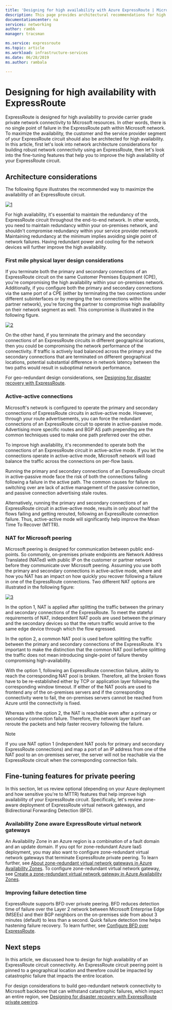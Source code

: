 ```yaml
---
title: 'Designing for high availability with Azure ExpressRoute | Microsoft Docs'
description: This page provides architectural recommendations for high availability while using Azure ExpressRoute.
documentationcenter: na
services: networking
author: rambk
manager: tracsman

ms.service: expressroute
ms.topic: article
ms.workload: infrastructure-services
ms.date: 06/28/2019
ms.author: rambala

---
```


# Designing for high availability with ExpressRoute

ExpressRoute is designed for high availability to provide carrier grade private network connectivity to Microsoft resources. In other words, there is no single point of failure in the ExpressRoute path within Microsoft network. To maximize the availability, the customer and the service provider segment of your ExpressRoute circuit should also be architected for high availability. In this article, first let's look into network architecture considerations for building robust network connectivity using an ExpressRoute, then let's look into the fine-tuning features that help you to improve the high availability of your ExpressRoute circuit.


## Architecture considerations

The following figure illustrates the recommended way to maximize the availability of an ExpressRoute circuit.

 [![1]][1]

For high availability, it's essential to maintain the redundancy of the ExpressRoute circuit throughout the end-to-end network. In other words, you need to maintain redundancy within your on-premises network, and shouldn't compromise redundancy within your service provider network. Maintaining redundancy at the minimum implies avoiding single point of network failures. Having redundant power and cooling for the network devices will further improve the high availability.

### First mile physical layer design considerations

 If you terminate both the primary and secondary connections of an ExpressRoute circuit on the same Customer Premises Equipment (CPE), you're compromising the high availability within your on-premises network. Additionally, if you configure both the primary and secondary connections via the same port of a CPE (either by terminating the two connections under different subinterfaces or by merging the two connections within the partner network), you're forcing the partner to compromise high availability on their network segment as well. This compromise is illustrated in the following figure.

[![2]][2]

On the other hand, if you terminate the primary and the secondary connections of an ExpressRoute circuits in different geographical locations, then you could be compromising the network performance of the connectivity. If traffic is actively load balanced across the primary and the secondary connections that are terminated on different geographical locations, potential substantial difference in network latency between the two paths would result in suboptimal network performance. 

For geo-redundant design considerations, see [Designing for disaster recovery with ExpressRoute][DR].

### Active-active connections

Microsoft's network is configured to operate the primary and secondary connections of ExpressRoute circuits in active-active mode. However, through your route advertisements, you  can force the redundant connections of an ExpressRoute circuit to operate in active-passive mode. Advertising more specific routes and BGP AS path prepending  are the common techniques used to make one path preferred over the other.

To improve high availability, it's recommended to operate both the connections of an ExpressRoute circuit in active-active mode. If you let the connections operate in active-active mode, Microsoft network will load balance the traffic across the connections on per-flow basis.

Running the primary and secondary connections of an ExpressRoute circuit in active-passive mode face the risk of both the connections failing following a failure in the active path. The common causes for failure on switching over are lack of active management of the passive connection, and passive connection advertising stale routes.

Alternatively, running the primary and secondary connections of an ExpressRoute circuit in active-active mode, results in only about half the flows failing and getting rerouted, following an ExpressRoute connection failure. Thus, active-active mode will significantly help improve the Mean Time To Recover (MTTR).

### NAT for Microsoft peering 

Microsoft peering is designed for communication between public end-points. So commonly, on-premises private endpoints are Network Address Translated (NATed) with public IP on the customer or partner network before they communicate over Microsoft peering. Assuming you use both the primary and secondary connections in active-active mode, where and how you NAT has an impact on how quickly you recover following a failure in one of the ExpressRoute connections. Two different NAT options are illustrated in the following figure:

[![3]][3]

In the option 1, NAT is applied after splitting the traffic between the primary and secondary connections of the ExpressRoute. To meet the stateful requirements of NAT, independent NAT pools are used between the primary and the secondary devices so that the return traffic would arrive to the same edge device through which the flow egressed.

In the option 2, a common NAT pool is used before splitting the traffic between the primary and secondary connections of the ExpressRoute. It's important to make the distinction that the common NAT pool before splitting the traffic does not mean introducing single-point of failure thereby compromising high-availability.

With the option 1, following an ExpressRoute connection failure, ability to reach the corresponding NAT pool is broken. Therefore, all the broken flows have to be re-established either by TCP or application layer following the corresponding window timeout. If either of the NAT pools are used to frontend any of the on-premises servers and if the corresponding connectivity were to fail, the on-premises servers cannot be reached from Azure until the connectivity is fixed.

Whereas with the option 2, the NAT is reachable even after a primary or secondary connection failure. Therefore, the network layer itself can reroute the packets and help faster recovery following the failure. 

> [!NOTE]
> If you use NAT option 1 (independent NAT pools for primary and secondary ExpressRoute connections) and map a port of an IP address from one of the NAT pool to an on-premises server, the server will not be reachable via the ExpressRoute circuit when the corresponding connection fails.
> 

## Fine-tuning features for private peering

In this section, let us review optional (depending on your Azure deployment and how sensitive you're to MTTR) features that help improve high availability of your ExpressRoute circuit. Specifically, let's review zone-aware deployment of ExpressRoute virtual network gateways, and Bidirectional Forwarding Detection (BFD).

### Availability Zone aware ExpressRoute virtual network gateways

An Availability Zone in an Azure region is a combination of a fault domain and an update domain. If you opt for zone-redundant Azure IaaS deployment, you may also want to configure zone-redundant virtual network gateways that terminate ExpressRoute private peering. To learn further, see [About zone-redundant virtual network gateways in Azure Availability Zones][zone redundant vgw]. To configure zone-redundant virtual network gateway, see [Create a zone-redundant virtual network gateway in Azure Availability Zones][conf zone redundant vgw].

### Improving failure detection time

ExpressRoute supports BFD over private peering. BFD reduces detection time of failure over the Layer 2 network between Microsoft Enterprise Edge (MSEEs) and their BGP neighbors on the on-premises side from about 3 minutes (default) to less than a second. Quick failure detection time helps hastening failure recovery. To learn further, see [Configure BFD over ExpressRoute][BFD].

## Next steps

In this article, we discussed how to design for high availability of an ExpressRoute circuit connectivity. An ExpressRoute circuit peering point is pinned to a geographical location and therefore could be impacted by catastrophic failure that impacts the entire location. 

For design considerations to build geo-redundant network connectivity to Microsoft backbone that can withstand catastrophic failures, which impact an entire region, see [Designing for disaster recovery with ExpressRoute private peering][DR].

<!--Image References-->
[1]: ./media/designing-for-high-availability-with-expressroute/exr-reco.png "Recommended way to connect using ExpressRoute"
[2]: ./media/designing-for-high-availability-with-expressroute/suboptimal-lastmile-connectivity.png "Suboptimal last mile connectivity"
[3]: ./media/designing-for-high-availability-with-expressroute/nat-options.png "NAT options"


<!--Link References-->
[zone redundant vgw]: https://docs.microsoft.com/azure/vpn-gateway/about-zone-redundant-vnet-gateways
[conf zone redundant vgw]: https://docs.microsoft.com/azure/vpn-gateway/create-zone-redundant-vnet-gateway
[Configure Global Reach]: https://docs.microsoft.com/azure/expressroute/expressroute-howto-set-global-reach
[BFD]: https://docs.microsoft.com/azure/expressroute/expressroute-bfd
[DR]: https://docs.microsoft.com/azure/expressroute/designing-for-disaster-recovery-with-expressroute-privatepeering




